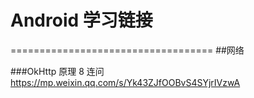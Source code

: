 # Android 学习链接 

===================================
##网络

###OkHttp 原理 8 连问
<https://mp.weixin.qq.com/s/Yk43ZJfOOBvS4SYjrIVzwA>
